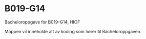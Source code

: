 # B019-G14
Bacheloroppgave for B019-G14, HIOF

Mappen vil inneholde alt av koding som hører til Bacheloroppgaven.
